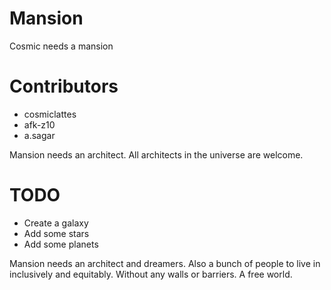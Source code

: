 # Mansion

Cosmic needs a mansion

# Contributors
- cosmiclattes
- afk-z10
- a.sagar

Mansion needs an architect. All architects in the universe are welcome.

# TODO
- Create a galaxy
- Add some stars
- Add some planets

Mansion needs an architect and dreamers. Also a bunch of people to live in inclusively and equitably. Without any walls or barriers. A free world.
